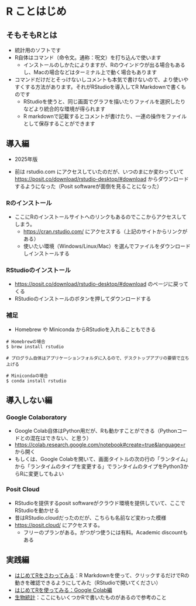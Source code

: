 # R ことはじめ
## そもそもRとは
- 統計用のソフトです
- R自体はコマンド（命令文。通称：呪文）を打ち込んで使います
  - インストールのしかたによりますが、Rのウインドウが出る場合もあるし、Macの場合などはターミナル上で動く場合もあります
- コマンドだけだとそっけないしコメントも本気で書けないので、より使いやすくする方法があります。それがRStudioを導入してR Markdownで書くものです
  - RStudioを使うと、同じ画面でグラフを描いたりファイルを選択したりなどより統合的な環境が得られます
  - R markdownで記載するとコメントが書けたり、一連の操作をファイルとして保存することができます
 
## 導入編
- 2025年版

- 前は rstudio.com にアクセスしていたのだが、いつのまにか変わっていて https://posit.co/download/rstudio-desktop/#download からダウンロードするようになった（Posit softwareが面倒を見ることになった）

### Rのインストール
- ここにRのインストールサイトへのリンクもあるのでここからアクセスしてしまう。
  - https://cran.rstudio.com/ にアクセスする（上記のサイトからリンクがある）
  - 使いたい環境（Windows/Linux/Mac）を選んでファイルをダウンロードしインストールする

### RStudioのインストール
- https://posit.co/download/rstudio-desktop/#download のページに戻ってくる
- RStudioのインストールのボタンを押してダウンロードする

### 補足
- Homebrew や Miniconda からRStudioを入れることもできる
```
# Homebrewの場合
$ brew install rstudio

# プログラム自体はアプリケーションフォルダに入るので、デスクトップアプリの要領で立ち上げる
```
```
# Minicondaの場合
$ conda install rstudio
```

## 導入しない編
### Google Colaboratory
- Google Colab自体はPython用だが、Rも動かすことができる（Pythonコードとの混在はできない、と思う）
- https://colab.research.google.com/notebook#create=true&language=r から開く
- もしくは、Google Colabを開いて、画面タイトルの次の行の「ランタイム」から「ランタイムのタイプを変更する」でランタイムのタイプをPython3からRに変更してもよい

### Posit Cloud
- RStudioを提供するposit softwareがクラウド環境を提供していて、ここでRStudioを動かせる
- 昔はRStudio.cloudだったのだが、こちらも名前など変わった模様
- https://posit.cloud/ にアクセスする。
  - フリーのプランがある。がつがつ使うには有料。Academic discountもある

## 実践編
- [はじめてRをさわってみる](../learningR.Rmd)：R Markdownを使って、クリックするだけでRの動きを確認できるようにしてみた（RStudioで開いてください）
- [はじめてRを使ってみる：Google Colab編](../beginningColab/startR_GColab.ipynb)
- [生物統計](../)：ここにもいくつかRで書いたものがあるので参考のこと
